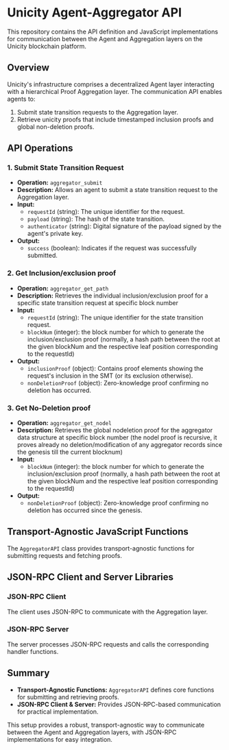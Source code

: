 # Unicity Agent-Aggregator API

This repository contains the API definition and JavaScript implementations for communication between the Agent and Aggregation layers on the Unicity blockchain platform.

## Overview

Unicity's infrastructure comprises a decentralized Agent layer interacting with a hierarchical Proof Aggregation layer. The communication API enables agents to:
1. Submit state transition requests to the Aggregation layer.
2. Retrieve unicity proofs that include timestamped inclusion proofs and global non-deletion proofs.

## API Operations

### 1. Submit State Transition Request
- **Operation:** `aggregator_submit`
- **Description:** Allows an agent to submit a state transition request to the Aggregation layer.
- **Input:**
  - `requestId` (string): The unique identifier for the request.
  - `payload` (string): The hash of the state transition.
  - `authenticator` (string): Digital signature of the payload signed by the agent's private key.
- **Output:**
  - `success` (boolean): Indicates if the request was successfully submitted.

### 2. Get Inclusion/exclusion proof
- **Operation:** `aggregator_get_path`
- **Description:** Retrieves the individual inclusion/exclusion proof for a specific state transition request at specific block number
- **Input:**
  - `requestId` (string): The unique identifier for the state transition request.
  - `blockNum` (integer): the block number for which to generate the inclusion/exclusion proof (normally, a hash path between the root at the given blockNum and the respective leaf position corresponding to the requestId)
- **Output:**
  - `inclusionProof` (object): Contains proof elements showing the request's inclusion in the SMT (or its exclusion otherwise).
  - `nonDeletionProof` (object): Zero-knowledge proof confirming no deletion has occurred.

### 3. Get No-Deletion proof
- **Operation:** `aggregator_get_nodel`
- **Description:** Retrieves the global nodeletion proof for the aggregator data structure at specific block number (the nodel proof is recursive, it proves already no deletion/modification of any aggregator records since the genesis till the current blocknum)
- **Input:**
  - `blockNum` (integer): the block number for which to generate the inclusion/exclusion proof (normally, a hash path between the root at the given blockNum and the respective leaf position corresponding to the requestId)
- **Output:**
  - `nonDeletionProof` (object): Zero-knowledge proof confirming no deletion has occurred since the genesis.

## Transport-Agnostic JavaScript Functions

The `AggregatorAPI` class provides transport-agnostic functions for submitting requests and fetching proofs.

## JSON-RPC Client and Server Libraries

### JSON-RPC Client

The client uses JSON-RPC to communicate with the Aggregation layer.

### JSON-RPC Server

The server processes JSON-RPC requests and calls the corresponding handler functions.


## Summary

- **Transport-Agnostic Functions:** `AggregatorAPI` defines core functions for submitting and retrieving proofs.
- **JSON-RPC Client & Server:** Provides JSON-RPC-based communication for practical implementation.

This setup provides a robust, transport-agnostic way to communicate between the Agent and Aggregation layers, with JSON-RPC implementations for easy integration.
